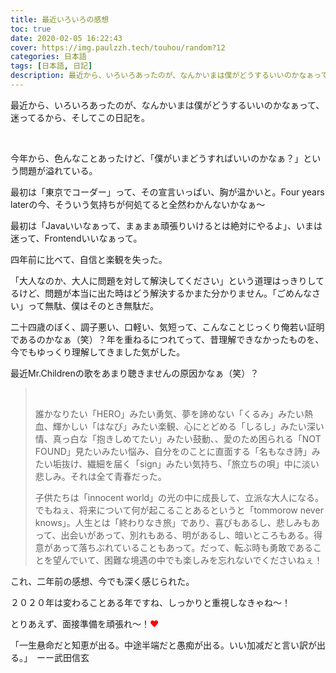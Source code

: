 ```yaml
---
title: 最近いろいろの感想
toc: true
date: 2020-02-05 16:22:43
cover: https://img.paulzzh.tech/touhou/random?12
categories: 日本語
tags: [日本語, 日記]
description: 最近から、いろいろあったのが、なんかいまは僕がどうするいいのかなぁって、迷ってる。
---
```


最近から、いろいろあったのが、なんかいまは僕がどうするいいのかなぁって、迷ってるから、そしてこの日記を。

<br/>

<!--more-->

今年から、色んなことあったけど、「僕がいまどうすればいいのかなぁ？」という問題が溢れている。

最初は「東京でコーダー」って、その宣言いっぱい、胸が温かいと。Four years laterの今、そういう気持ちが何処てると全然わかんないかなぁ〜

最初は「Javaいいなぁって、まぁまぁ頑張りいけるとは絶対にやるよ」、いまは迷って、Frontendいいなぁって。

四年前に比べて、自信と楽観を失った。

「大人なのか、大人に問題を対して解決してください」という道理はっきりしてるけど、問題が本当に出た時はどう解決するかまた分かりません。「ごめんなさい」って無駄、僕はそのとき無駄だ。

二十四歳のぼく、調子悪い、口軽い、気短って、こんなことじっくり俺若い証明であるのかなぁ（笑）？年を重ねるにつれてって、昔理解できなかったものを、今でもゆっくり理解してきました気がした。

最近Mr.Childrenの歌をあまり聴きませんの原因かなぁ（笑）？

><br/>
>
>誰かなりたい「HERO」みたい勇気、夢を諦めない「くるみ」みたい熱血、輝かしい「はなび」みたい楽観、心にとどめる「しるし」みたい深い情、真っ白な「抱きしめてたい」みたい鼓動、、愛のため困られる「NOT FOUND」見たいみたい悩み、自分をのことに直面する「名もなき詩」みたい垢抜け、繊細を届く「sign」みたい気持ち、「旅立ちの唄」中に淡い悲しみ。それは全て青春だった。
>
>子供たちは「innocent world」の光の中に成長して、立派な大人になる。でもねぇ、将来について何が起こることあるというと「tommorow never knows」。人生とは「終わりなき旅」であり、喜びもあるし、悲しみもあって、出会いがあって、別れもある、明があるし、暗いところもある。得意があって落ちぶれていることもあって。だって、転ぶ時も勇敢であることを望んでいて、困難な境遇の中でも楽しみを忘れないでくださいねぇ！

これ、二年前の感想、今でも深く感じられた。

２０２０年は変わることある年ですね、しっかりと重視しなきゃね〜！

とりあえず、面接準備を頑張れ〜！<font color="#f00">❤</font>

「一生悬命だと知恵が出る。中途半端だと愚痴が出る。いい加减だと言い訳が出る。」　ーー武田信玄

<br/>